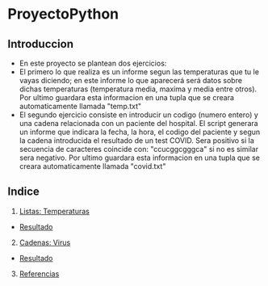 # ProyectoPython
## Introduccion
- En este proyecto se plantean dos ejercicios:
- El primero lo que realiza es un informe segun las temperaturas que tu le vayas diciendo; en este informe lo que aparecerá será datos sobre dichas temperaturas (temperatura media, maxima y media entre otros). Por ultimo guardara esta informacion en una tupla que se creara automaticamente llamada "temp.txt"
- El segundo ejercicio consiste en introducir un codigo (numero entero) y una cadena relacionada con un paciente del hospital. El script generara un informe que indicara la fecha, la hora, el codigo del paciente y segun la cadena introducida el resultado de un test COVID. Sera positivo si la secuencia de caracteres coincide con: "ccucggcgggca" si no es similar sera negativo. Por ultimo guardara esta informacion en una tupla que se creara automaticamente llamada "covid.txt"
## Indice
1. [Listas: Temperaturas](https://github.com/danielocabrera790/ProyectoPython/blob/main/ejercicio1.py)
- [Resultado](https://github.com/danielocabrera790/ProyectoPython/blob/main/resultados/ejer2.png)
2. [Cadenas: Virus](https://github.com/danielocabrera790/ProyectoPython/blob/main/ejercicio2.py)
- [Resultado](https://github.com/danielocabrera790/ProyectoPython/blob/main/resultados/pro1.png)
3. [Referencias](https://www.python.org/)
